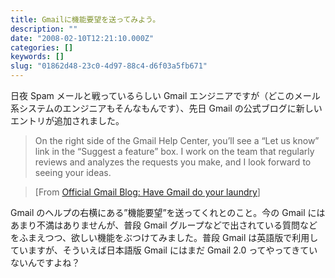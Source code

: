 ```yaml
---
title: Gmailに機能要望を送ってみよう。
description: ""
date: "2008-02-10T12:21:10.000Z"
categories: []
keywords: []
slug: "01862d48-23c0-4d97-88c4-d6f03a5fb671"
---
```


日夜 Spam メールと戦っているらしい Gmail エンジニアですが（どこのメール系システムのエンジニアもそんなもんです）、先日 Gmail の公式ブログに新しいエントリが追加されました。

> On the right side of the Gmail Help Center, you’ll see a “Let us know” link in the “Suggest a feature” box. I work on the team that regularly reviews and analyzes the requests you make, and I look forward to seeing your ideas.

> \[From [Official Gmail Blog: Have Gmail do your laundry](http://gmailblog.blogspot.com/2008/02/have-gmail-do-your-laundry.html)\]

Gmail のヘルプの右横にある”機能要望”を送ってくれとのこと。今の Gmail にはあまり不満はありませんが、普段 Gmail グループなどで出されている質問などをふまえつつ、欲しい機能をぶつけてみました。普段 Gmail は英語版で利用していますが、そういえば日本語版 Gmail にはまだ Gmail 2.0 ってやってきていないんですよね？
